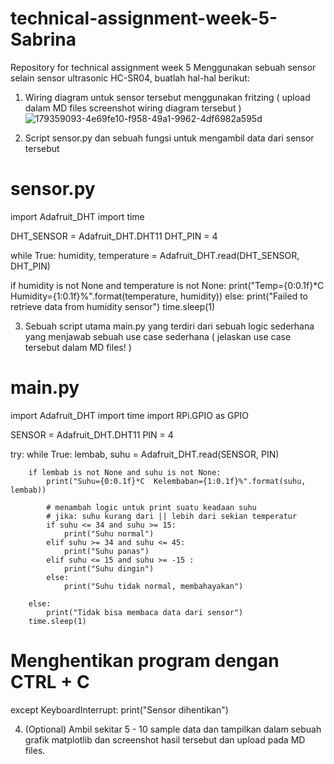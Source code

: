 # technical-assignment-week-5-Sabrina
Repository for technical assignment week 5
Menggunakan sebuah sensor selain sensor ultrasonic HC-SR04, buatlah hal-hal berikut:

1. Wiring diagram untuk sensor tersebut menggunakan fritzing ( upload dalam MD files screenshot wiring diagram tersebut )
![179359093-4e69fe10-f958-49a1-9962-4df6982a595d](https://user-images.githubusercontent.com/108038727/181878731-99a7ddb1-3ebd-4e47-b395-66f345a93ce3.jpg)

2. Script sensor.py dan sebuah fungsi untuk mengambil data dari sensor tersebut
# sensor.py

import Adafruit_DHT
import time

DHT_SENSOR = Adafruit_DHT.DHT11
DHT_PIN = 4

while True:
    humidity, temperature = Adafruit_DHT.read(DHT_SENSOR, DHT_PIN)

if humidity is not None and temperature is not None:
    print("Temp={0:0.1f}*C  Humidity={1:0.1f}%".format(temperature, humidity))
else:
    print("Failed to retrieve data from humidity sensor")
time.sleep(1)

3. Sebuah script utama main.py yang terdiri dari sebuah logic sederhana yang menjawab sebuah use case sederhana ( jelaskan use case tersebut dalam MD files! )
# main.py

import Adafruit_DHT
import time
import RPi.GPIO as GPIO  

SENSOR = Adafruit_DHT.DHT11
PIN = 4

try:
    while True:
        lembab, suhu = Adafruit_DHT.read(SENSOR, PIN)

        if lembab is not None and suhu is not None:
            print("Suhu={0:0.1f}*C  Kelembaban={1:0.1f}%".format(suhu, lembab))

            # menambah logic untuk print suatu keadaan suhu 
            # jika: suhu kurang dari || lebih dari sekian temperatur
            if suhu <= 34 and suhu >= 15:
                print("Suhu normal")
            elif suhu >= 34 and suhu <= 45:
                print("Suhu panas")
            elif suhu <= 15 and suhu >= -15 :
                print("Suhu dingin")
            else:
                print("Suhu tidak normal, membahayakan")

        else:
            print("Tidak bisa membaca data dari sensor")
        time.sleep(1)
    
    
# Menghentikan program dengan CTRL + C
except KeyboardInterrupt:
    print("Sensor dihentikan")
    
4. (Optional) Ambil sekitar 5 - 10 sample data dan tampilkan dalam sebuah grafik matplotlib dan screenshot hasil tersebut dan upload pada MD files.
